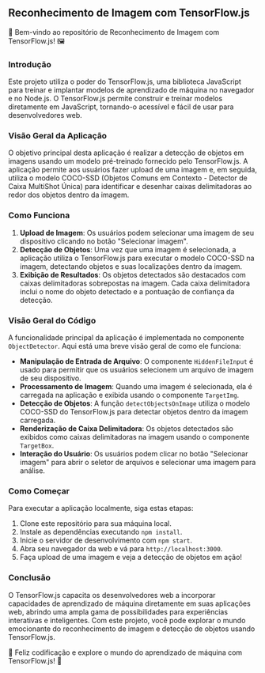 ## Reconhecimento de Imagem com TensorFlow.js

🚀 Bem-vindo ao repositório de Reconhecimento de Imagem com TensorFlow.js! 🖼️

### Introdução

Este projeto utiliza o poder do TensorFlow.js, uma biblioteca JavaScript para treinar e implantar modelos de aprendizado de máquina no navegador e no Node.js. O TensorFlow.js permite construir e treinar modelos diretamente em JavaScript, tornando-o acessível e fácil de usar para desenvolvedores web.

### Visão Geral da Aplicação

O objetivo principal desta aplicação é realizar a detecção de objetos em imagens usando um modelo pré-treinado fornecido pelo TensorFlow.js. A aplicação permite aos usuários fazer upload de uma imagem e, em seguida, utiliza o modelo COCO-SSD (Objetos Comuns em Contexto - Detector de Caixa MultiShot Única) para identificar e desenhar caixas delimitadoras ao redor dos objetos dentro da imagem.

### Como Funciona

1. **Upload de Imagem**: Os usuários podem selecionar uma imagem de seu dispositivo clicando no botão "Selecionar imagem".
2. **Detecção de Objetos**: Uma vez que uma imagem é selecionada, a aplicação utiliza o TensorFlow.js para executar o modelo COCO-SSD na imagem, detectando objetos e suas localizações dentro da imagem.
3. **Exibição de Resultados**: Os objetos detectados são destacados com caixas delimitadoras sobrepostas na imagem. Cada caixa delimitadora inclui o nome do objeto detectado e a pontuação de confiança da detecção.

### Visão Geral do Código

A funcionalidade principal da aplicação é implementada no componente `ObjectDetector`. Aqui está uma breve visão geral de como ele funciona:

- **Manipulação de Entrada de Arquivo**: O componente `HiddenFileInput` é usado para permitir que os usuários selecionem um arquivo de imagem de seu dispositivo.
- **Processamento de Imagem**: Quando uma imagem é selecionada, ela é carregada na aplicação e exibida usando o componente `TargetImg`.
- **Detecção de Objetos**: A função `detectObjectsOnImage` utiliza o modelo COCO-SSD do TensorFlow.js para detectar objetos dentro da imagem carregada.
- **Renderização de Caixa Delimitadora**: Os objetos detectados são exibidos como caixas delimitadoras na imagem usando o componente `TargetBox`.
- **Interação do Usuário**: Os usuários podem clicar no botão "Selecionar imagem" para abrir o seletor de arquivos e selecionar uma imagem para análise.

### Como Começar

Para executar a aplicação localmente, siga estas etapas:

1. Clone este repositório para sua máquina local.
2. Instale as dependências executando `npm install`.
3. Inicie o servidor de desenvolvimento com `npm start`.
4. Abra seu navegador da web e vá para `http://localhost:3000`.
5. Faça upload de uma imagem e veja a detecção de objetos em ação!

### Conclusão

O TensorFlow.js capacita os desenvolvedores web a incorporar capacidades de aprendizado de máquina diretamente em suas aplicações web, abrindo uma ampla gama de possibilidades para experiências interativas e inteligentes. Com este projeto, você pode explorar o mundo emocionante do reconhecimento de imagem e detecção de objetos usando TensorFlow.js.

🎉 Feliz codificação e explore o mundo do aprendizado de máquina com TensorFlow.js! 🤖
